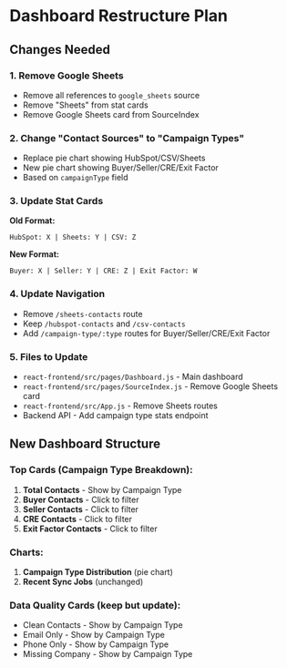 # Dashboard Restructure Plan

## Changes Needed

### 1. Remove Google Sheets
- Remove all references to `google_sheets` source
- Remove "Sheets" from stat cards
- Remove Google Sheets card from SourceIndex

### 2. Change "Contact Sources" to "Campaign Types"
- Replace pie chart showing HubSpot/CSV/Sheets
- New pie chart showing Buyer/Seller/CRE/Exit Factor
- Based on `campaignType` field

### 3. Update Stat Cards
**Old Format:**
```
HubSpot: X | Sheets: Y | CSV: Z
```

**New Format:**
```
Buyer: X | Seller: Y | CRE: Z | Exit Factor: W
```

### 4. Update Navigation
- Remove `/sheets-contacts` route
- Keep `/hubspot-contacts` and `/csv-contacts`
- Add `/campaign-type/:type` routes for Buyer/Seller/CRE/Exit Factor

### 5. Files to Update
- `react-frontend/src/pages/Dashboard.js` - Main dashboard
- `react-frontend/src/pages/SourceIndex.js` - Remove Google Sheets card
- `react-frontend/src/App.js` - Remove Sheets routes
- Backend API - Add campaign type stats endpoint

## New Dashboard Structure

### Top Cards (Campaign Type Breakdown):
1. **Total Contacts** - Show by Campaign Type
2. **Buyer Contacts** - Click to filter
3. **Seller Contacts** - Click to filter  
4. **CRE Contacts** - Click to filter
5. **Exit Factor Contacts** - Click to filter

### Charts:
1. **Campaign Type Distribution** (pie chart)
2. **Recent Sync Jobs** (unchanged)

### Data Quality Cards (keep but update):
- Clean Contacts - Show by Campaign Type
- Email Only - Show by Campaign Type
- Phone Only - Show by Campaign Type
- Missing Company - Show by Campaign Type
